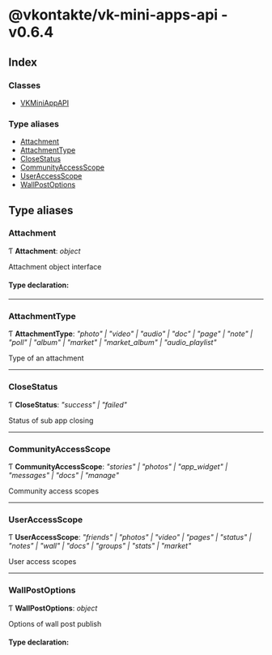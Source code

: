 
# @vkontakte/vk-mini-apps-api - v0.6.4

## Index

### Classes

* [VKMiniAppAPI](classes/vkminiappapi.md)

### Type aliases

* [Attachment](globals.md#attachment)
* [AttachmentType](globals.md#attachmenttype)
* [CloseStatus](globals.md#closestatus)
* [CommunityAccessScope](globals.md#communityaccessscope)
* [UserAccessScope](globals.md#useraccessscope)
* [WallPostOptions](globals.md#wallpostoptions)

## Type aliases

### <a id="attachment" name="attachment"></a>  Attachment

Ƭ **Attachment**: *object*

Attachment object interface

#### Type declaration:

___

### <a id="attachmenttype" name="attachmenttype"></a>  AttachmentType

Ƭ **AttachmentType**: *"photo" | "video" | "audio" | "doc" | "page" | "note" | "poll" | "album" | "market" | "market_album" | "audio_playlist"*

Type of an attachment

___

### <a id="closestatus" name="closestatus"></a>  CloseStatus

Ƭ **CloseStatus**: *"success" | "failed"*

Status of sub app closing

___

### <a id="communityaccessscope" name="communityaccessscope"></a>  CommunityAccessScope

Ƭ **CommunityAccessScope**: *"stories" | "photos" | "app_widget" | "messages" | "docs" | "manage"*

Community access scopes

___

### <a id="useraccessscope" name="useraccessscope"></a>  UserAccessScope

Ƭ **UserAccessScope**: *"friends" | "photos" | "video" | "pages" | "status" | "notes" | "wall" | "docs" | "groups" | "stats" | "market"*

User access scopes

___

### <a id="wallpostoptions" name="wallpostoptions"></a>  WallPostOptions

Ƭ **WallPostOptions**: *object*

Options of wall post publish

#### Type declaration:
